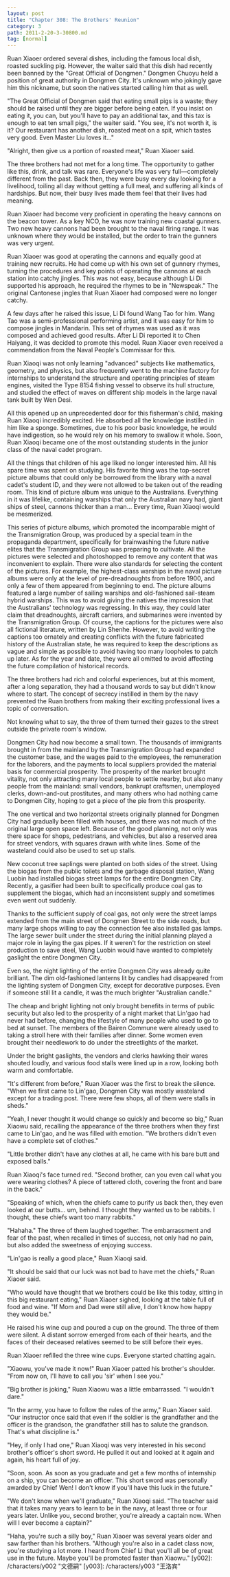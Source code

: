 ```yaml
---
layout: post
title: "Chapter 308: The Brothers' Reunion"
category: 3
path: 2011-2-20-3-30800.md
tag: [normal]
---
```


Ruan Xiaoer ordered several dishes, including the famous local dish, roasted suckling pig. However, the waiter said that this dish had recently been banned by the "Great Official of Dongmen." Dongmen Chuoyu held a position of great authority in Dongmen City. It's unknown who jokingly gave him this nickname, but soon the natives started calling him that as well.

"The Great Official of Dongmen said that eating small pigs is a waste; they should be raised until they are bigger before being eaten. If you insist on eating it, you can, but you'll have to pay an additional tax, and this tax is enough to eat ten small pigs," the waiter said. "You see, it's not worth it, is it? Our restaurant has another dish, roasted meat on a spit, which tastes very good. Even Master Liu loves it..."

"Alright, then give us a portion of roasted meat," Ruan Xiaoer said.

The three brothers had not met for a long time. The opportunity to gather like this, drink, and talk was rare. Everyone's life was very full—completely different from the past. Back then, they were busy every day looking for a livelihood, toiling all day without getting a full meal, and suffering all kinds of hardships. But now, their busy lives made them feel that their lives had meaning.

Ruan Xiaoer had become very proficient in operating the heavy cannons on the beacon tower. As a key NCO, he was now training new coastal gunners. Two new heavy cannons had been brought to the naval firing range. It was unknown where they would be installed, but the order to train the gunners was very urgent.

Ruan Xiaoer was good at operating the cannons and equally good at training new recruits. He had come up with his own set of gunnery rhymes, turning the procedures and key points of operating the cannons at each station into catchy jingles. This was not easy, because although Li Di supported his approach, he required the rhymes to be in "Newspeak." The original Cantonese jingles that Ruan Xiaoer had composed were no longer catchy.

A few days after he raised this issue, Li Di found Wang Tao for him. Wang Tao was a semi-professional performing artist, and it was easy for him to compose jingles in Mandarin. This set of rhymes was used as it was composed and achieved good results. After Li Di reported it to Chen Haiyang, it was decided to promote this model. Ruan Xiaoer even received a commendation from the Naval People's Commissar for this.

Ruan Xiaoqi was not only learning "advanced" subjects like mathematics, geometry, and physics, but also frequently went to the machine factory for internships to understand the structure and operating principles of steam engines, visited the Type 8154 fishing vessel to observe its hull structure, and studied the effect of waves on different ship models in the large naval tank built by Wen Desi.

All this opened up an unprecedented door for this fisherman's child, making Ruan Xiaoqi incredibly excited. He absorbed all the knowledge instilled in him like a sponge. Sometimes, due to his poor basic knowledge, he would have indigestion, so he would rely on his memory to swallow it whole. Soon, Ruan Xiaoqi became one of the most outstanding students in the junior class of the naval cadet program.

All the things that children of his age liked no longer interested him. All his spare time was spent on studying. His favorite thing was the top-secret picture albums that could only be borrowed from the library with a naval cadet's student ID, and they were not allowed to be taken out of the reading room. This kind of picture album was unique to the Australians. Everything in it was lifelike, containing warships that only the Australian navy had, giant ships of steel, cannons thicker than a man... Every time, Ruan Xiaoqi would be mesmerized.

This series of picture albums, which promoted the incomparable might of the Transmigration Group, was produced by a special team in the propaganda department, specifically for brainwashing the future native elites that the Transmigration Group was preparing to cultivate. All the pictures were selected and photoshopped to remove any content that was inconvenient to explain. There were also standards for selecting the content of the pictures. For example, the highest-class warships in the naval picture albums were only at the level of pre-dreadnoughts from before 1900, and only a few of them appeared from beginning to end. The picture albums featured a large number of sailing warships and old-fashioned sail-steam hybrid warships. This was to avoid giving the natives the impression that the Australians' technology was regressing. In this way, they could later claim that dreadnoughts, aircraft carriers, and submarines were invented by the Transmigration Group. Of course, the captions for the pictures were also all fictional literature, written by Lin Shenhe. However, to avoid writing the captions too ornately and creating conflicts with the future fabricated history of the Australian state, he was required to keep the descriptions as vague and simple as possible to avoid having too many loopholes to patch up later. As for the year and date, they were all omitted to avoid affecting the future compilation of historical records.

The three brothers had rich and colorful experiences, but at this moment, after a long separation, they had a thousand words to say but didn't know where to start. The concept of secrecy instilled in them by the navy prevented the Ruan brothers from making their exciting professional lives a topic of conversation.

Not knowing what to say, the three of them turned their gazes to the street outside the private room's window.

Dongmen City had now become a small town. The thousands of immigrants brought in from the mainland by the Transmigration Group had expanded the customer base, and the wages paid to the employees, the remuneration for the laborers, and the payments to local suppliers provided the material basis for commercial prosperity. The prosperity of the market brought vitality, not only attracting many local people to settle nearby, but also many people from the mainland: small vendors, bankrupt craftsmen, unemployed clerks, down-and-out prostitutes, and many others who had nothing came to Dongmen City, hoping to get a piece of the pie from this prosperity.

The one vertical and two horizontal streets originally planned for Dongmen City had gradually been filled with houses, and there was not much of the original large open space left. Because of the good planning, not only was there space for shops, pedestrians, and vehicles, but also a reserved area for street vendors, with squares drawn with white lines. Some of the wasteland could also be used to set up stalls.

New coconut tree saplings were planted on both sides of the street. Using the biogas from the public toilets and the garbage disposal station, Wang Luobin had installed biogas street lamps for the entire Dongmen City. Recently, a gasifier had been built to specifically produce coal gas to supplement the biogas, which had an inconsistent supply and sometimes even went out suddenly.

Thanks to the sufficient supply of coal gas, not only were the street lamps extended from the main street of Dongmen Street to the side roads, but many large shops willing to pay the connection fee also installed gas lamps. The large sewer built under the street during the initial planning played a major role in laying the gas pipes. If it weren't for the restriction on steel production to save steel, Wang Luobin would have wanted to completely gaslight the entire Dongmen City.

Even so, the night lighting of the entire Dongmen City was already quite brilliant. The dim old-fashioned lanterns lit by candles had disappeared from the lighting system of Dongmen City, except for decorative purposes. Even if someone still lit a candle, it was the much brighter "Australian candle."

The cheap and bright lighting not only brought benefits in terms of public security but also led to the prosperity of a night market that Lin'gao had never had before, changing the lifestyle of many people who used to go to bed at sunset. The members of the Bairen Commune were already used to taking a stroll here with their families after dinner. Some women even brought their needlework to do under the streetlights of the market.

Under the bright gaslights, the vendors and clerks hawking their wares shouted loudly, and various food stalls were lined up in a row, looking both warm and comfortable.

"It's different from before," Ruan Xiaoer was the first to break the silence. "When we first came to Lin'gao, Dongmen City was mostly wasteland except for a trading post. There were few shops, all of them were stalls in sheds."

"Yeah, I never thought it would change so quickly and become so big," Ruan Xiaowu said, recalling the appearance of the three brothers when they first came to Lin'gao, and he was filled with emotion. "We brothers didn't even have a complete set of clothes."

"Little brother didn't have any clothes at all, he came with his bare butt and exposed balls."

Ruan Xiaoqi's face turned red. "Second brother, can you even call what you were wearing clothes? A piece of tattered cloth, covering the front and bare in the back."

"Speaking of which, when the chiefs came to purify us back then, they even looked at our butts... um, behind. I thought they wanted us to be rabbits. I thought, these chiefs want too many rabbits."

"Hahaha." The three of them laughed together. The embarrassment and fear of the past, when recalled in times of success, not only had no pain, but also added the sweetness of enjoying success.

"Lin'gao is really a good place," Ruan Xiaoqi said.

"It should be said that our luck was not bad to have met the chiefs," Ruan Xiaoer said.

"Who would have thought that we brothers could be like this today, sitting in this big restaurant eating," Ruan Xiaoer sighed, looking at the table full of food and wine. "If Mom and Dad were still alive, I don't know how happy they would be."

He raised his wine cup and poured a cup on the ground. The three of them were silent. A distant sorrow emerged from each of their hearts, and the faces of their deceased relatives seemed to be still before their eyes.

Ruan Xiaoer refilled the three wine cups. Everyone started chatting again.

"Xiaowu, you've made it now!" Ruan Xiaoer patted his brother's shoulder. "From now on, I'll have to call you 'sir' when I see you."

"Big brother is joking," Ruan Xiaowu was a little embarrassed. "I wouldn't dare."

"In the army, you have to follow the rules of the army," Ruan Xiaoer said. "Our instructor once said that even if the soldier is the grandfather and the officer is the grandson, the grandfather still has to salute the grandson. That's what discipline is."

"Hey, if only I had one," Ruan Xiaoqi was very interested in his second brother's officer's short sword. He pulled it out and looked at it again and again, his heart full of joy.

"Soon, soon. As soon as you graduate and get a few months of internship on a ship, you can become an officer. This short sword was personally awarded by Chief Wen! I don't know if you'll have this luck in the future."

"We don't know when we'll graduate," Ruan Xiaoqi said. "The teacher said that it takes many years to learn to be in the navy, at least three or four years later. Unlike you, second brother, you're already a captain now. When will I ever become a captain?"

"Haha, you're such a silly boy," Ruan Xiaoer was several years older and saw farther than his brothers. "Although you're also in a cadet class now, you're studying a lot more. I heard from Chief Li that you'll all be of great use in the future. Maybe you'll be promoted faster than Xiaowu."
[y002]: /characters/y002 "文德嗣"
[y003]: /characters/y003 "王洛宾"